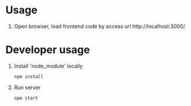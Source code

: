 # Usage
1. Open browser, load frontend code by access url http://localhost:3000/

# Developer usage
1. Install 'node_module' locally
    ```shell
    npm install
    ```
1. Run server
    ```shell
    npm start
    ```